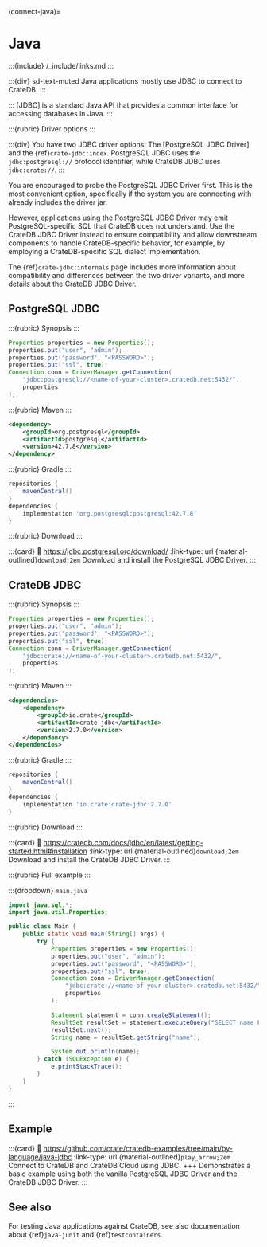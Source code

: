 (connect-java)=

# Java

:::{include} /_include/links.md
:::

:::{div} sd-text-muted
Java applications mostly use JDBC to connect to CrateDB.
:::

:::
[JDBC] is a standard Java API that provides a common interface for accessing
databases in Java.
:::

:::{rubric} Driver options
:::

:::{div}
You have two JDBC driver options: The [PostgreSQL
JDBC Driver] and the {ref}`crate-jdbc:index`.
PostgreSQL JDBC uses the `jdbc:postgresql://` protocol identifier,
while CrateDB JDBC uses `jdbc:crate://`.
:::

You are encouraged to probe the PostgreSQL JDBC Driver first. This is the
most convenient option, specifically if the system you are connecting with
already includes the driver jar.

However, applications using the PostgreSQL JDBC Driver may emit PostgreSQL-specific
SQL that CrateDB does not understand. Use the CrateDB JDBC Driver instead
to ensure compatibility and allow downstream components to handle
CrateDB-specific behavior, for example, by employing a CrateDB-specific
SQL dialect implementation.

The {ref}`crate-jdbc:internals` page includes more information
about compatibility and differences between the two driver variants,
and more details about the CrateDB JDBC Driver.


## PostgreSQL JDBC

:::{rubric} Synopsis
:::

```java
Properties properties = new Properties();
properties.put("user", "admin");
properties.put("password", "<PASSWORD>");
properties.put("ssl", true);
Connection conn = DriverManager.getConnection(
    "jdbc:postgresql://<name-of-your-cluster>.cratedb.net:5432/",
    properties
);
```

:::{rubric} Maven
:::

```xml
<dependency>
    <groupId>org.postgresql</groupId>
    <artifactId>postgresql</artifactId>
    <version>42.7.8</version>
</dependency>
```

:::{rubric} Gradle
:::

```groovy
repositories {
    mavenCentral()
}
dependencies {
    implementation 'org.postgresql:postgresql:42.7.8'
}
```

:::{rubric} Download
:::

:::{card}
:link: https://jdbc.postgresql.org/download/
:link-type: url
{material-outlined}`download;2em`
Download and install the PostgreSQL JDBC Driver.
:::

## CrateDB JDBC

:::{rubric} Synopsis
:::

```java
Properties properties = new Properties();
properties.put("user", "admin");
properties.put("password", "<PASSWORD>");
properties.put("ssl", true);
Connection conn = DriverManager.getConnection(
    "jdbc:crate://<name-of-your-cluster>.cratedb.net:5432/",
    properties
);
```

:::{rubric} Maven
:::

```xml
<dependencies>
    <dependency>
        <groupId>io.crate</groupId>
        <artifactId>crate-jdbc</artifactId>
        <version>2.7.0</version>
    </dependency>
</dependencies>
```

:::{rubric} Gradle
:::

```groovy
repositories {
    mavenCentral()
}
dependencies {
    implementation 'io.crate:crate-jdbc:2.7.0'
}
```

:::{rubric} Download
:::

:::{card}
:link: https://cratedb.com/docs/jdbc/en/latest/getting-started.html#installation
:link-type: url
{material-outlined}`download;2em`
Download and install the CrateDB JDBC Driver.
:::

:::{rubric} Full example
:::

:::{dropdown} `main.java`
```java
import java.sql.*;
import java.util.Properties;

public class Main {
    public static void main(String[] args) {
        try {
            Properties properties = new Properties();
            properties.put("user", "admin");
            properties.put("password", "<PASSWORD>");
            properties.put("ssl", true);
            Connection conn = DriverManager.getConnection(
                "jdbc:crate://<name-of-your-cluster>.cratedb.net:5432/",
                properties
            );

            Statement statement = conn.createStatement();
            ResultSet resultSet = statement.executeQuery("SELECT name FROM sys.cluster");
            resultSet.next();
            String name = resultSet.getString("name");

            System.out.println(name);
        } catch (SQLException e) {
            e.printStackTrace();
        }
    }
}
```
:::

## Example

:::{card}
:link: https://github.com/crate/cratedb-examples/tree/main/by-language/java-jdbc
:link-type: url
{material-outlined}`play_arrow;2em`
Connect to CrateDB and CrateDB Cloud using JDBC.
+++
Demonstrates a basic example using both the vanilla PostgreSQL JDBC Driver
and the CrateDB JDBC Driver.
:::

## See also

For testing Java applications against CrateDB, see also documentation
about {ref}`java-junit` and {ref}`testcontainers`.
